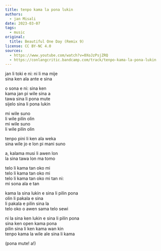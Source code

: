 ```yaml
---
title: tenpo kama la pona lukin
authors:
  - jan Misali
date: 2023-03-07
tags:
  - music
original:
  title: Beautiful One Day (Remix 9)
license: CC BY-NC 4.0
sources:
  - https://www.youtube.com/watch?v=0XoJzPsjZRQ
  - https://conlangcritic.bandcamp.com/track/tenpo-kama-la-pona-lukin
---
```


jan li toki e ni: ni li ma mije  \
sina ken ala ante e sina

o sona e ni: sina ken  \
kama jan pi wile sina a  \
tawa sina li pona mute  \
sijelo sina li pona lukin

mi wile suno  \
li wile pilin olin  \
mi wile suno  \
li wile pilin olin

tenpo pini li ken ala weka  \
sina wile jo e lon pi mani suno

a, kalama musi li awen lon  \
la sina tawa lon ma tomo

telo li kama tan oko mi  \
telo li kama tan oko mi  \
telo li kama tan oko mi tan ni:  \
mi sona ala e tan

kama la sina lukin e sina li pilin pona  \
olin li pakala e sina  \
li pakala e pilin sina la  \
telo oko o awen sama telo sewi

ni la sina ken lukin e sina li pilin pona  \
sina ken open kama pona  \
pilin sina li ken kama wan kin  \
tenpo kama la wile ale sina li kama

(pona mute! a!)